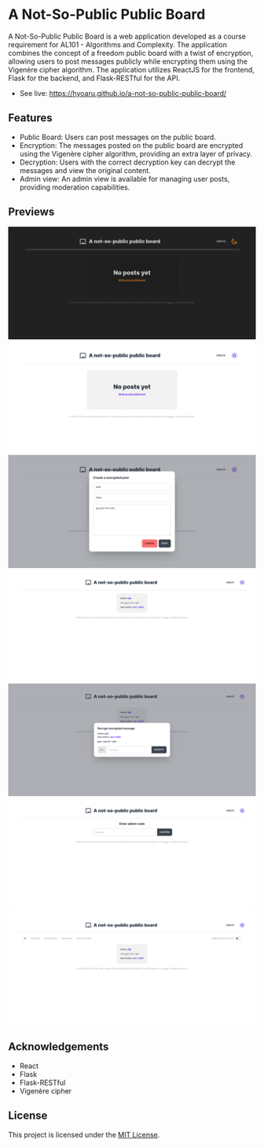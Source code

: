 # A Not-So-Public Public Board
A Not-So-Public Public Board is a web application developed as a course requirement for AL101 - Algorithms and Complexity. The application combines the concept of a freedom public board with a twist of encryption, allowing users to post messages publicly while encrypting them using the Vigenère cipher algorithm. The application utilizes ReactJS for the frontend, Flask for the backend, and Flask-RESTful for the API.
* See live: https://hyoaru.github.io/a-not-so-public-public-board/

## Features
* Public Board: Users can post messages on the public board.
* Encryption: The messages posted on the public board are encrypted using the Vigenère cipher algorithm, providing an extra layer of privacy.
* Decryption: Users with the correct decryption key can decrypt the messages and view the original content.
* Admin view: An admin view is available for managing user posts, providing moderation capabilities.

## Previews
![](previews/2.png)
![](previews/1.png)
![](previews/3.png)
![](previews/4.png)
![](previews/5.png)
![](previews/6.png)
![](previews/7.png)

## Acknowledgements
* React
* Flask
* Flask-RESTful
* Vigenère cipher

## License
This project is licensed under the [MIT License](LICENSE).
